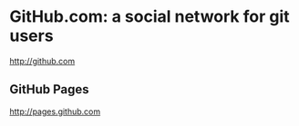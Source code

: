 # GitHub.com: a social network for git users

http://github.com

## GitHub Pages
http://pages.github.com